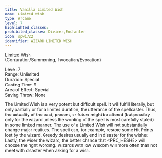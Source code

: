 ```yaml
---
title: Vanilla Limited Wish
name: Limited Wish
type: Arcane
level: 7
highlighted_classes: 
prohibited_classes: Diviner,Enchanter
icon: spwi722
identifier: WIZARD_LIMITED_WISH
---
```

Limited Wish  
(Conjuration/Summoning, Invocation/Evocation)  
  
Level: 7  
Range: Unlimited  
Duration: Special  
Casting Time: 9  
Area of Effect: Special  
Saving Throw: None  
  
The Limited Wish is a very potent but difficult spell. It will fulfill literally, but only partially or for a limited duration, the utterance of the spellcaster. Thus, the actuality of the past, present, or future might be altered (but possibly only for the wizard unless the wording of the spell is most carefully stated) in some limited manner. The use of a Limited Wish will not substantially change major realities. The spell can, for example, restore some Hit Points lost by the wizard. Greedy desires usually end in disaster for the wisher. Lastly, the wiser the wizard, the better chance that &lt;PRO_HESHE&gt; will choose the right wording. Wizards with low Wisdom will more often than not meet with disaster when asking for a wish.  
